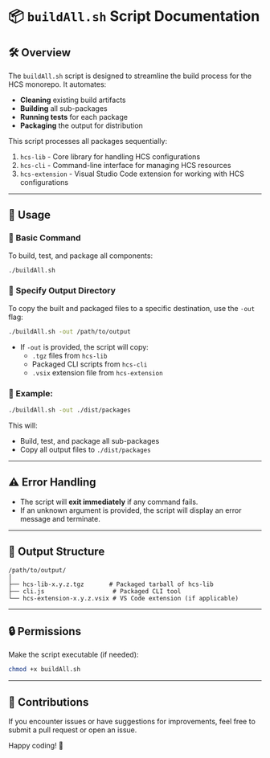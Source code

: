 # 📦 `buildAll.sh` Script Documentation

## 🛠️ Overview

The `buildAll.sh` script is designed to streamline the build process for the HCS monorepo. It automates:

- **Cleaning** existing build artifacts
- **Building** all sub-packages
- **Running tests** for each package
- **Packaging** the output for distribution

This script processes all packages sequentially:
1. `hcs-lib` - Core library for handling HCS configurations
2. `hcs-cli` - Command-line interface for managing HCS resources
3. `hcs-extension` - Visual Studio Code extension for working with HCS configurations

---

## 🚀 Usage

### 🔹 Basic Command

To build, test, and package all components:

```bash
./buildAll.sh
```

### 🔹 Specify Output Directory

To copy the built and packaged files to a specific destination, use the `-out` flag:

```bash
./buildAll.sh -out /path/to/output
```

- If `-out` is provided, the script will copy:
  - `.tgz` files from `hcs-lib`
  - Packaged CLI scripts from `hcs-cli`
  - `.vsix` extension file from `hcs-extension`

### 🔹 Example:

```bash
./buildAll.sh -out ./dist/packages
```

This will:
- Build, test, and package all sub-packages
- Copy all output files to `./dist/packages`

---

## ⚠️ Error Handling

- The script will **exit immediately** if any command fails.
- If an unknown argument is provided, the script will display an error message and terminate.

---

## 📂 Output Structure

```
/path/to/output/
│
├── hcs-lib-x.y.z.tgz       # Packaged tarball of hcs-lib
├── cli.js                   # Packaged CLI tool
└── hcs-extension-x.y.z.vsix # VS Code extension (if applicable)
```

---

## 🔒 Permissions

Make the script executable (if needed):

```bash
chmod +x buildAll.sh
```

---

## 🙏 Contributions

If you encounter issues or have suggestions for improvements, feel free to submit a pull request or open an issue.

Happy coding! 🚀

